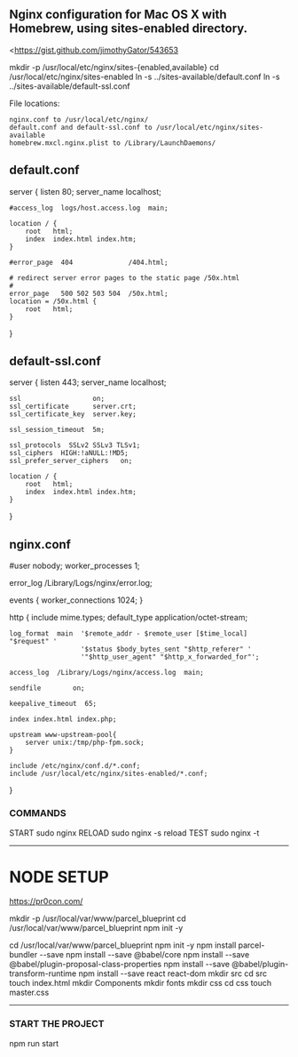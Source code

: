 ## Nginx configuration for Mac OS X with Homebrew, using sites-enabled directory.

<https://gist.github.com/jimothyGator/543653

mkdir -p /usr/local/etc/nginx/sites-{enabled,available}
cd /usr/local/etc/nginx/sites-enabled
ln -s ../sites-available/default.conf
ln -s ../sites-available/default-ssl.conf

File locations:

    nginx.conf to /usr/local/etc/nginx/
    default.conf and default-ssl.conf to /usr/local/etc/nginx/sites-available
    homebrew.mxcl.nginx.plist to /Library/LaunchDaemons/

##  default.conf

server {
    listen       80;
    server_name  localhost;

    #access_log  logs/host.access.log  main;

    location / {
        root   html;
        index  index.html index.htm;
    }

    #error_page  404              /404.html;

    # redirect server error pages to the static page /50x.html
    #
    error_page   500 502 503 504  /50x.html;
    location = /50x.html {
        root   html;
    }
}


## default-ssl.conf

server {
    listen       443;
    server_name  localhost;

    ssl                  on;
    ssl_certificate      server.crt;
    ssl_certificate_key  server.key;

    ssl_session_timeout  5m;

    ssl_protocols  SSLv2 SSLv3 TLSv1;
    ssl_ciphers  HIGH:!aNULL:!MD5;
    ssl_prefer_server_ciphers   on;

    location / {
        root   html;
        index  index.html index.htm;
    }
}

## nginx.conf

#user  nobody;
worker_processes  1;

error_log  /Library/Logs/nginx/error.log;

events {
    worker_connections  1024;
}

http {
    include       mime.types;
    default_type  application/octet-stream;

    log_format  main  '$remote_addr - $remote_user [$time_local] "$request" '
                      '$status $body_bytes_sent "$http_referer" '
                      '"$http_user_agent" "$http_x_forwarded_for"';

    access_log  /Library/Logs/nginx/access.log  main;

    sendfile        on;

    keepalive_timeout  65;

    index index.html index.php;

    upstream www-upstream-pool{
        server unix:/tmp/php-fpm.sock;
    }

    include /etc/nginx/conf.d/*.conf;
    include /usr/local/etc/nginx/sites-enabled/*.conf;
}

### COMMANDS

START
sudo nginx
RELOAD
sudo nginx -s reload
TEST
sudo nginx -t

---


# NODE SETUP

<https://pr0con.com/>

mkdir -p /usr/local/var/www/parcel_blueprint
cd /usr/local/var/www/parcel_blueprint
npm init -y


cd /usr/local/var/www/parcel_blueprint
npm init -y
npm install parcel-bundler --save
npm install --save @babel/core
npm install --save @babel/plugin-proposal-class-properties
npm install --save @babel/plugin-transform-runtime
npm install --save react react-dom
mkdir src
cd src
touch index.html
mkdir Components
mkdir fonts
mkdir css
cd css
touch master.css

---


### START THE PROJECT

npm run start
